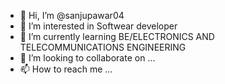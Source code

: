 - 👋 Hi, I’m @sanjupawar04
- 👀 I’m interested in Softwear developer 
- 🌱 I’m currently learning BE/ELECTRONICS AND TELECOMMUNICATIONS ENGINEERING 
- 💞️ I’m looking to collaborate on ...
- 📫 How to reach me ...

<!---
sanjupawar04/sanjupawar04 is a ✨ special ✨ repository because its `README.md` (this file) appears on your GitHub profile.
You can click the Preview link to take a look at your changes.
--->
